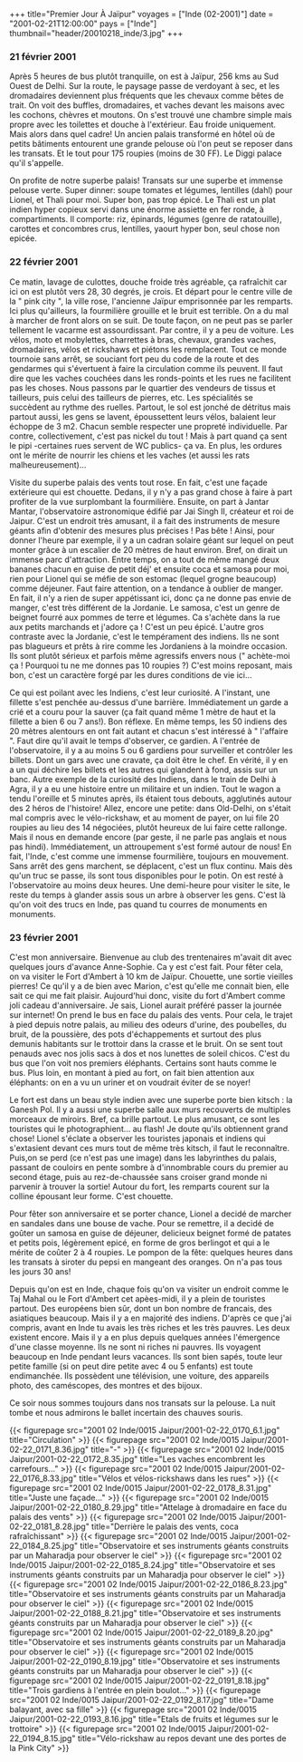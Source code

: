 +++
title="Premier Jour À Jaïpur"
voyages = ["Inde (02-2001)"]
date = "2001-02-21T12:00:00"
pays = ["Inde"]
thumbnail="header/20010218_inde/3.jpg"
+++
### 21 février 2001

Après 5 heures de bus plutôt tranquille, on est à Jaïpur, 256 kms au Sud Ouest 
de Delhi. Sur la route, le paysage passe de verdoyant à sec, et les dromadaires 
deviennent plus fréquents que les chevaux comme bêtes de trait. On voit des 
buffles, dromadaires, et vaches devant les maisons avec les cochons, chèvres 
et moutons. On s'est trouvé une chambre simple mais propre avec les toilettes 
et douche à l'extérieur. Eau froide uniquement. Mais alors dans quel cadre! 
Un ancien palais transformé en hôtel où de petits bâtiments entourent une grande 
pelouse où l'on peut se reposer dans les transats. Et le tout pour 175 roupies 
(moins de 30 FF). Le Diggi palace qu'il s'appelle.

On profite de notre superbe palais! Transats sur une superbe et immense pelouse 
verte. Super dinner: soupe tomates et légumes, lentilles (dahl) pour Lionel, 
et Thali pour moi. Super bon, pas trop épicé. Le Thali est un plat indien hyper 
copieux servi dans une énorme assiette en fer ronde, à compartiments. Il comporte: 
riz, épinards, légumes (genre de ratatouille), carottes et concombres crus, 
lentilles, yaourt hyper bon, seul chose non epicée. 

### 22 février 2001

Ce matin, lavage de culottes, douche froide très agréable, ça rafraîchit car 
ici on est plutôt vers 28, 30 degrés, je crois. Et départ pour le centre ville 
de la " pink city ", la ville rose, l'ancienne Jaïpur emprisonnée par les remparts. 
Ici plus qu'ailleurs, la fourmilière grouille et le bruit est terrible. On a 
du mal à marcher de front alors on se suit. De toute façon, on ne peut pas se 
parler tellement le vacarme est assourdissant. Par contre, il y a peu de voiture. 
Les vélos, moto et mobylettes, charrettes à bras, chevaux, grandes vaches, dromadaires, 
vélos et rickshaws et piétons les remplacent. Tout ce monde tournoie sans arrêt, 
se souciant fort peu du code de la route et des gendarmes qui s'évertuent à 
faire la circulation comme ils peuvent. Il faut dire que les vaches couchées 
dans les ronds-points et les rues ne facilitent pas les choses. Nous passons 
par le quartier des vendeurs de tissus et tailleurs, puis celui des tailleurs 
de pierres, etc. Les spécialités se succèdent au rythme des ruelles. Partout, 
le sol est jonché de détritus mais partout aussi, les gens se lavent, époussettent 
leurs vélos, balaient leur échoppe de 3 m2. Chacun semble respecter une propreté 
individuelle. Par contre, collectivement, c'est pas nickel du tout ! Mais à 
part quand ça sent le pipi -certaines rues servent de WC publics- ça va. En 
plus, les ordures ont le mérite de nourrir les chiens et les vaches (et aussi 
les rats malheureusement)...

Visite du superbe palais des vents tout rose. En fait, c'est une façade extérieure 
qui est chouette. Dedans, il y n'y a pas grand chose à faire à part profiter 
de la vue surplombant la fourmilière. Ensuite, on part à Jantar Mantar, l'observatoire 
astronomique édifié par Jai Singh II, créateur et roi de Jaipur. C'est un endroit 
très amusant, il a fait des instruments de mesure géants afin d'obtenir des 
mesures plus précises ! Pas bête ! Ainsi, pour donner l'heure par exemple, il 
y a un cadran solaire géant sur lequel on peut monter grâce à un escalier de 
20 mètres de haut environ. Bref, on dirait un immense parc d'attraction. Entre 
temps, on a tout de même mangé deux bananes chacun en guise de petit déj' et 
ensuite coca et samosa pour moi, rien pour Lionel qui se méfie de son estomac 
(lequel grogne beaucoup) comme déjeuner. Faut faire attention, on a tendance 
à oublier de manger. En fait, il n'y a rien de super appétissant ici, donc ça 
ne donne pas envie de manger, c'est très différent de la Jordanie. Le samosa, 
c'est un genre de beignet fourré aux pommes de terre et légumes. Ca s'achète 
dans la rue aux petits marchands et j'adore ça ! C'est un peu épicé. L'autre 
gros contraste avec la Jordanie, c'est le tempérament des indiens. Ils ne sont 
pas blagueurs et prêts à rire comme les Jordaniens à la moindre occasion. Ils 
sont plutôt sérieux et parfois même agressifs envers nous (" achète-moi ça ! 
Pourquoi tu ne me donnes pas 10 roupies ?) C'est moins reposant, mais bon, c'est 
un caractère forgé par les dures conditions de vie ici...

Ce qui est poilant avec les Indiens, c'est leur curiosité. A l'instant, une 
fillette s'est penchée au-dessus d'une barrière. Immédiatement un garde a crié 
et a couru pour la sauver (ça fait quand même 1 mètre de haut et la fillette 
a bien 6 ou 7 ans!). Bon réflexe. En même temps, les 50 indiens des 20 mètres 
alentours en ont fait autant et chacun s'est intéressé à " l'affaire ". Faut 
dire qu'il avait le temps d'observer, ce gardien. A l'entrée de l'observatoire, 
il y a au moins 5 ou 6 gardiens pour surveiller et contrôler les billets. Dont 
un gars avec une cravate, ça doit être le chef. En vérité, il y en a un qui 
déchire les billets et les autres qui glandent à fond, assis sur un banc. Autre 
exemple de la curiosité des Indiens, dans le train de Delhi à Agra, il y a eu 
une histoire entre un militaire et un indien. Tout le wagon a tendu l'oreille 
et 5 minutes après, ils étaient tous debouts, agglutinés autour des 2 héros 
de l'histoire! Allez, encore une petite: dans Old-Delhi, on s'était mal compris 
avec le vélo-rickshaw, et au moment de payer, on lui file 20 roupies au lieu 
des 14 négociées, plutôt heureux de lui faire cette rallonge. Mais il nous en 
demande encore (par geste, il ne parle pas anglais et nous pas hindi). Immédiatement, 
un attroupement s'est formé autour de nous! En fait, l'Inde, c'est comme une 
immense fourmilière, toujours en mouvement. Sans arrêt des gens marchent, se 
déplacent, c'est un flux continu. Mais dès qu'un truc se passe, ils sont tous 
disponibles pour le potin. On est resté à l'observatoire au moins deux heures. 
Une demi-heure pour visiter le site, le reste du temps à glander assis sous 
un arbre à observer les gens. C'est là qu'on voit des trucs en Inde, pas quand 
tu courres de monuments en monuments. 

### 23 février 2001

C'est mon anniversaire. Bienvenue au club des trentenaires m'avait dit avec 
quelques jours d'avance Anne-Sophie. Ca y est c'est fait. Pour fêter cela, on 
va visiter le Fort d'Ambert à 10 km de Jaïpur. Chouette, une sortie vieilles 
pierres! Ce qu'il y a de bien avec Marion, c'est qu'elle me connait bien, elle 
sait ce qui me fait plaisir. Aujourd'hui donc, visite du fort d'Ambert comme 
joli cadeau d'anniversaire. Je sais, Lionel aurait préféré passer la journée 
sur internet! On prend le bus en face du palais des vents. Pour cela, le trajet 
à pied depuis notre palais, au milieu des odeurs d'urine, des poubelles, du 
bruit, de la poussière, des pots d'échappements et surtout des plus demunis 
habitants sur le trottoir dans la crasse et le bruit. On se sent tout penauds 
avec nos jolis sacs à dos et nos lunettes de soleil chicos. C'est du bus que 
l'on voit nos premiers éléphants. Certains sont hauts comme le bus. Plus loin, 
en montant à pied au fort, on fait bien attention aux éléphants: on en a vu 
un uriner et on voudrait éviter de se noyer! 

Le fort est dans un beau style indien avec une superbe porte bien kitsch : 
la Ganesh Pol. Il y a aussi une superbe salle aux murs recouverts de multiples 
morceaux de miroirs. Bref, ca brille partout. Le plus amusant, ce sont les touristes 
qui le photographient... au flash! Je doute qu'ils obtiennent grand chose! Lionel 
s'éclate a observer les touristes japonais et indiens qui s'extasient devant 
ces murs tout de même très kitsch, il faut le reconnaître. Puis,on se perd (ce 
n'est pas une image) dans les labyrinthes du palais, passant de couloirs en 
pente sombre à d'innombrable cours du premier au second étage, puis au rez-de-chaussée 
sans croiser grand monde ni parvenir à trouver la sortie! Autour du fort, les 
remparts courent sur la colline épousant leur forme. C'est chouette.

Pour fêter son anniversaire et se porter chance, Lionel a decidé de marcher 
en sandales dans une bouse de vache. Pour se remettre, il a decidé de goûter 
un samosa en guise de déjeuner, delicieux beignet formé de patates et petits 
pois, légèrement epicé, en forme de gros berlingot et qui a le mérite de coûter 
2 à 4 roupies. Le pompon de la fête: quelques heures dans les transats à siroter 
du pepsi en mangeant des oranges. On n'a pas tous les jours 30 ans!

Depuis qu'on est en Inde, chaque fois qu'on va visiter un endroit comme le 
Taj Mahal ou le Fort d'Ambert cet apèes-midi, il y a plein de touristes partout. 
Des européens bien sûr, dont un bon nombre de francais, des asiatiques beaucoup. 
Mais il y a en majorité des indiens. D'après ce que j'ai compris, avant en Inde 
tu avais les très riches et les très pauvres. Les deux existent encore. Mais 
il y a en plus depuis quelques années l'émergence d'une classe moyenne. Ils 
ne sont ni riches ni pauvres. Ils voyagent beaucoup en Inde pendant leurs vacances. 
Ils sont bien sapés, toute leur petite famille (si on peut dire petite avec 
4 ou 5 enfants) est toute endimanchée. Ils possèdent une télévision, une voiture, 
des appareils photo, des caméscopes, des montres et des bijoux.

Ce soir nous sommes toujours dans nos transats sur la pelouse. La nuit tombe 
et nous admirons le ballet incertain des chauves souris.


<div id="TOTO">{{< figurepage src="2001 02 Inde/0015 Jaipur/2001-02-22_0170_6.1.jpg" title="Circulation"  >}}
{{< figurepage src="2001 02 Inde/0015 Jaipur/2001-02-22_0171_8.36.jpg" title="-"  >}}
{{< figurepage src="2001 02 Inde/0015 Jaipur/2001-02-22_0172_8.35.jpg" title="Les vaches encombrent les carrefours…"  >}}
{{< figurepage src="2001 02 Inde/0015 Jaipur/2001-02-22_0176_8.33.jpg" title="Vélos et vélos-rickshaws dans les rues"  >}}
{{< figurepage src="2001 02 Inde/0015 Jaipur/2001-02-22_0178_8.31.jpg" title="Juste une façade..."  >}}
{{< figurepage src="2001 02 Inde/0015 Jaipur/2001-02-22_0180_8.29.jpg" title="Attelage à dromadaire en face du palais des vents"  >}}
{{< figurepage src="2001 02 Inde/0015 Jaipur/2001-02-22_0181_8.28.jpg" title="Derrière le palais des vents, coca rafraîchissant"  >}}
{{< figurepage src="2001 02 Inde/0015 Jaipur/2001-02-22_0184_8.25.jpg" title="Observatoire et ses instruments géants construits par un Maharadja pour observer le ciel"  >}}
{{< figurepage src="2001 02 Inde/0015 Jaipur/2001-02-22_0185_8.24.jpg" title="Observatoire et ses instruments géants construits par un Maharadja pour observer le ciel"  >}}
{{< figurepage src="2001 02 Inde/0015 Jaipur/2001-02-22_0186_8.23.jpg" title="Observatoire et ses instruments géants construits par un Maharadja pour observer le ciel"  >}}
{{< figurepage src="2001 02 Inde/0015 Jaipur/2001-02-22_0188_8.21.jpg" title="Observatoire et ses instruments géants construits par un Maharadja pour observer le ciel"  >}}
{{< figurepage src="2001 02 Inde/0015 Jaipur/2001-02-22_0189_8.20.jpg" title="Observatoire et ses instruments géants construits par un Maharadja pour observer le ciel"  >}}
{{< figurepage src="2001 02 Inde/0015 Jaipur/2001-02-22_0190_8.19.jpg" title="Observatoire et ses instruments géants construits par un Maharadja pour observer le ciel"  >}}
{{< figurepage src="2001 02 Inde/0015 Jaipur/2001-02-22_0191_8.18.jpg" title="Trois gardiens à l'entrée en plein boulot…"  >}}
{{< figurepage src="2001 02 Inde/0015 Jaipur/2001-02-22_0192_8.17.jpg" title="Dame balayant, avec sa fille"  >}}
{{< figurepage src="2001 02 Inde/0015 Jaipur/2001-02-22_0193_8.16.jpg" title="Etals de fruits et légumes sur le trottoire"  >}}
{{< figurepage src="2001 02 Inde/0015 Jaipur/2001-02-22_0194_8.15.jpg" title="Vélo-rickshaw au repos devant une des portes de la Pink City"  >}}
</DIV>

